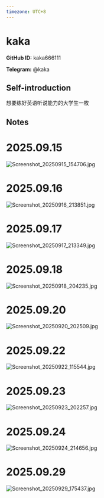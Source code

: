 ```yaml
---
timezone: UTC+8
---
```


# kaka

**GitHub ID:** kaka666111

**Telegram:** @kaka

## Self-introduction

想要练好英语听说能力的大学生一枚

## Notes
<!-- Content_START -->
# 2025.09.15
<!-- DAILY_CHECKIN_2025-09-15_START -->
![Screenshot_20250915_154706.jpg](https://raw.githubusercontent.com/IntensiveCoLearning/english_3rd/main/assets/kaka666111/images/2025-09-15-1757923230080-Screenshot_20250915_154706.jpg)
<!-- DAILY_CHECKIN_2025-09-15_END -->


# 2025.09.16
<!-- DAILY_CHECKIN_2025-09-16_START -->
![Screenshot_20250916_213851.jpg](https://raw.githubusercontent.com/IntensiveCoLearning/english_3rd/main/assets/kaka666111/images/2025-09-16-1758030055545-Screenshot_20250916_213851.jpg)
<!-- DAILY_CHECKIN_2025-09-16_END -->


# 2025.09.17
<!-- DAILY_CHECKIN_2025-09-17_START -->
![Screenshot_20250917_213349.jpg](https://raw.githubusercontent.com/IntensiveCoLearning/english_3rd/main/assets/kaka666111/images/2025-09-17-1758116233718-Screenshot_20250917_213349.jpg)
<!-- DAILY_CHECKIN_2025-09-17_END -->


# 2025.09.18
<!-- DAILY_CHECKIN_2025-09-18_START -->
![Screenshot_20250918_204235.jpg](https://raw.githubusercontent.com/IntensiveCoLearning/english_3rd/main/assets/kaka666111/images/2025-09-18-1758199463303-Screenshot_20250918_204235.jpg)
<!-- DAILY_CHECKIN_2025-09-18_END -->


# 2025.09.20
<!-- DAILY_CHECKIN_2025-09-20_START -->
![Screenshot_20250920_202509.jpg](https://raw.githubusercontent.com/IntensiveCoLearning/english_3rd/main/assets/kaka666111/images/2025-09-20-1758371231035-Screenshot_20250920_202509.jpg)
<!-- DAILY_CHECKIN_2025-09-20_END -->


# 2025.09.22
<!-- DAILY_CHECKIN_2025-09-22_START -->
![Screenshot_20250922_115544.jpg](https://raw.githubusercontent.com/IntensiveCoLearning/english_3rd/main/assets/kaka666111/images/2025-09-22-1758513399152-Screenshot_20250922_115544.jpg)
<!-- DAILY_CHECKIN_2025-09-22_END -->


# 2025.09.23
<!-- DAILY_CHECKIN_2025-09-23_START -->
![Screenshot_20250923_202257.jpg](https://raw.githubusercontent.com/IntensiveCoLearning/english_3rd/main/assets/kaka666111/images/2025-09-23-1758630362299-Screenshot_20250923_202257.jpg)
<!-- DAILY_CHECKIN_2025-09-23_END -->


# 2025.09.24
<!-- DAILY_CHECKIN_2025-09-24_START -->
![Screenshot_20250924_214656.jpg](https://raw.githubusercontent.com/IntensiveCoLearning/english_3rd/main/assets/kaka666111/images/2025-09-24-1758721674005-Screenshot_20250924_214656.jpg)
<!-- DAILY_CHECKIN_2025-09-24_END -->


# 2025.09.29
<!-- DAILY_CHECKIN_2025-09-29_START -->
![Screenshot_20250929_175437.jpg](https://raw.githubusercontent.com/IntensiveCoLearning/english_3rd/main/assets/kaka666111/images/2025-09-29-1759139683024-Screenshot_20250929_175437.jpg)
<!-- DAILY_CHECKIN_2025-09-29_END -->
<!-- Content_END -->
